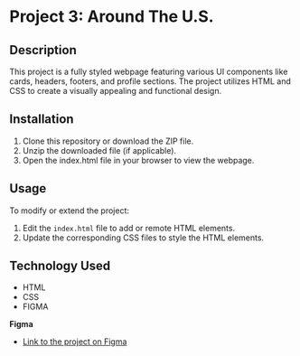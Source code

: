 # Project 3: Around The U.S.

## Description
This project is a fully styled webpage featuring various UI components like cards, headers, footers, and profile sections. The project utilizes HTML and CSS to create a visually appealing and functional design.

## Installation
1. Clone this repository or download the ZIP file.
2. Unzip the downloaded file (if applicable).
3. Open the index.html file in your browser to view the webpage.

## Usage
To modify or extend the project: 
1. Edit the `index.html` file to add or remote HTML elements.
2. Update the corresponding CSS files to style the HTML elements. 

## Technology Used  

* HTML  
* CSS  
* FIGMA  
  
  
**Figma**  
  
* [Link to the project on Figma](https://www.figma.com/file/ii4xxsJ0ghevUOcssTlHZv/Sprint-3%3A-Around-the-US?node-id=0%3A1)  
  

